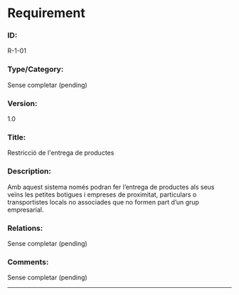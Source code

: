 # Requirement

### ID:
R-1-01

### Type/Category:
Sense completar (pending)

### Version:
1.0

### Title:
Restricció de l'entrega de productes

### Description:
Amb aquest sistema només podran fer l’entrega de productes als seus veïns les petites botigues i empreses de proximitat, particulars o transportistes locals no associades que no formen part d’un grup empresarial.

### Relations:
Sense completar (pending)

### Comments:
Sense completar (pending)

---
